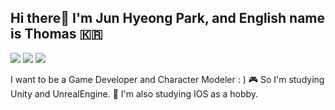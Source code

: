 ## Hi there👋 I'm Jun Hyeong Park, and English name is Thomas 🇰🇷

<!--
**Junbro0708/Junbro0708** is a ✨ _special_ ✨ repository because its `README.md` (this file) appears on your GitHub profile.

Here are some ideas to get you started:

- 🔭 I’m currently working on ...
- 🌱 I’m currently learning ...
- 👯 I’m looking to collaborate on ...
- 🤔 I’m looking for help with ...
- 💬 Ask me about ...
- 📫 How to reach me: ...
- 😄 Pronouns: ...
- ⚡ Fun fact: ...
-->

<img src="https://img.shields.io/badge/Unity-000000?style=flat-square&logo=Unity&logoColor=white"/> <img src="https://img.shields.io/badge/Unreal Engine-313131?style=flat-square&logo=unrealengine&logoColor=white"/> <img src="https://img.shields.io/badge/ios-000000?style=flat-square&logo=iOS&logoColor=white"/> 

I want to be a Game Developer and Character Modeler : ) 🎮 
So I'm studying Unity and UnrealEngine. 🚀
I'm also studying IOS as a hobby. 
